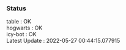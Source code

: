 ### Status


table : OK  
hogwarts : OK  
icy-bot : OK  
Latest Update : 2022-05-27 00:44:15.077915
